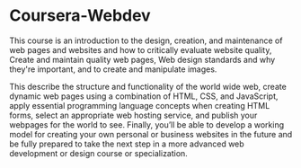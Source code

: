 # Coursera-Webdev
This course is an introduction to the design, creation, and maintenance of web pages and websites and how to critically evaluate website quality, Create and maintain quality web pages, Web design standards and why they're important, and to create and manipulate images.


This describe the structure and functionality of the world wide web, create dynamic web pages using a combination of HTML, CSS, and JavaScript, apply essential programming language concepts when creating HTML forms, select an appropriate web hosting service, and publish your webpages for the world to see. Finally, you’ll be able to develop a working model for creating your own personal or business websites in the future and be fully prepared to take the next step in a more advanced web development or design course or specialization.
